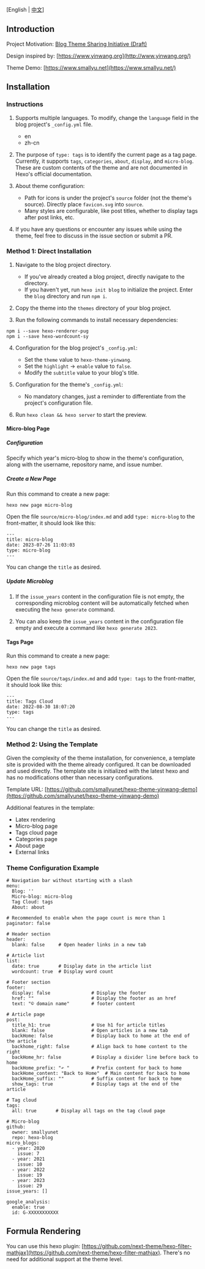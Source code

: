 [English | [中文](README_zh.md)]

## Introduction

Project Motivation: [Blog Theme Sharing Initiative (Draft)](https://en.smallyu.net/2021/02/11/Blog%20Theme%20Sharing%20Plan%20(Draft)/)

Design inspired by: [https://www.yinwang.org](http://www.yinwang.org/)

Theme Demo: [https://www.smallyu.net](https://www.smallyu.net/)

## Installation

### Instructions

1. Supports multiple languages. To modify, change the `language` field in the blog project's `_config.yml` file.
    - en
    - zh-cn

2. The purpose of `type: tags` is to identify the current page as a tag page. Currently, it supports `tags`, `categories`, `about`, `display`, and `micro-blog`. These are custom contents of the theme and are not documented in Hexo's official documentation.

3. About theme configuration:
    - Path for icons is under the project's `source` folder (not the theme's source). Directly place `favicon.svg` into `source`.
    - Many styles are configurable, like post titles, whether to display tags after post links, etc.

4. If you have any questions or encounter any issues while using the theme, feel free to discuss in the issue section or submit a PR.

### Method 1: Direct Installation

1. Navigate to the blog project directory.
    - If you've already created a blog project, directly navigate to the directory.
    - If you haven't yet, run `hexo init blog` to initialize the project. Enter the `blog` directory and run `npm i`.

2. Copy the theme into the `themes` directory of your blog project.

3. Run the following commands to install necessary dependencies:

```
npm i --save hexo-renderer-pug
npm i --save hexo-wordcount-sy  
```

4. Configuration for the blog project's `_config.yml`:
    - Set the `theme` value to `hexo-theme-yinwang`.
    - Set the `highlight` -> `enable` value to `false`.
    - Modify the `subtitle` value to your blog's title.

5. Configuration for the theme's `_config.yml`:
    - No mandatory changes, just a reminder to differentiate from the project's configuration file.

6. Run `hexo clean && hexo server` to start the preview.

#### Micro-blog Page

##### Configuration

Specify which year's micro-blog to show in the theme's configuration, along with the username, repository name, and issue number.

##### Create a New Page

Run this command to create a new page:

```
hexo new page micro-blog
```

Open the file `source/micro-blog/index.md` and add `type: micro-blog` to the front-matter, it should look like this:

```
---
title: micro-blog
date: 2023-07-26 11:03:03
type: micro-blog
---
```

You can change the `title` as desired.

##### Update Microblog

1. If the `issue_years` content in the configuration file is not empty, the corresponding microblog content will be automatically fetched when executing the `hexo generate` command.

2. You can also keep the `issue_years` content in the configuration file empty and execute a command like `hexo generate 2023`.

#### Tags Page

Run this command to create a new page:

```
hexo new page tags
```

Open the file `source/tags/index.md` and add `type: tags` to the front-matter, it should look like this:

```
---
title: Tags Cloud
date: 2022-08-30 18:07:20
type: tags
---
```


You can change the `title` as desired.

### Method 2: Using the Template

Given the complexity of the theme installation, for convenience, a template site is provided with the theme already configured. It can be downloaded and used directly. The template site is initialized with the latest hexo and has no modifications other than necessary configurations.

Template URL: [https://github.com/smallyunet/hexo-theme-yinwang-demo](https://github.com/smallyunet/hexo-theme-yinwang-demo)

Additional features in the template:
  - Latex rendering
  - Micro-blog page
  - Tags cloud page
  - Categories page
  - About page
  - External links

### Theme Configuration Example

```
# Navigation bar without starting with a slash
menu:
  Blog: ''
  Micro-blog: micro-blog
  Tag Cloud: tags
  About: about

# Recommended to enable when the page count is more than 1
paginator: false

# Header section
header:
  blank: false     # Open header links in a new tab

# Article list
list:
  date: true       # Display date in the article list
  wordcount: true  # Display word count

# Footer section
footer:
  display: false               # Display the footer
  href: ""                     # Display the footer as an href
  text: "© domain name"        # footer content

# Article page
post:
  title_h1: true               # Use h1 for article titles
  blank: false                 # Open articles in a new tab
  backHome: false              # Display back to home at the end of the article
  backhome_right: false        # Align back to home content to the right
  backHome_hr: false           # Display a divider line before back to home
  backHome_prefix: "↶ "        # Prefix content for back to home
  backHome_content: "Back to Home"  # Main content for back to home
  backHome_suffix: ""          # Suffix content for back to home
  show_tags: true              # Display tags at the end of the article

# Tag cloud
tags:
  all: true       # Display all tags on the tag cloud page

# Micro-blog
github:
  owner: smallyunet
  repo: hexo-blog
micro_blogs:
  - year: 2020
    issue: 7
  - year: 2021
    issue: 10
  - year: 2022
    issue: 19
  - year: 2023
    issue: 29
issue_years: []

google_analysis:
  enable: true
  id: G-XXXXXXXXXXX
```

## Formula Rendering

You can use this hexo plugin: [https://github.com/next-theme/hexo-filter-mathjax](https://github.com/next-theme/hexo-filter-mathjax). There's no need for additional support at the theme level.

